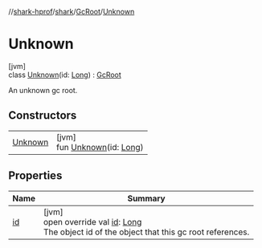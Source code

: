 //[shark-hprof](../../../../index.md)/[shark](../../index.md)/[GcRoot](../index.md)/[Unknown](index.md)

# Unknown

[jvm]\
class [Unknown](index.md)(id: [Long](https://kotlinlang.org/api/latest/jvm/stdlib/kotlin/-long/index.html)) : [GcRoot](../index.md)

An unknown gc root.

## Constructors

| | |
|---|---|
| [Unknown](-unknown.md) | [jvm]<br>fun [Unknown](-unknown.md)(id: [Long](https://kotlinlang.org/api/latest/jvm/stdlib/kotlin/-long/index.html)) |

## Properties

| Name | Summary |
|---|---|
| [id](id.md) | [jvm]<br>open override val [id](id.md): [Long](https://kotlinlang.org/api/latest/jvm/stdlib/kotlin/-long/index.html)<br>The object id of the object that this gc root references. |
